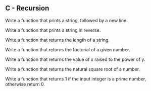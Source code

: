 ## C - Recursion


Write a function that prints a string, followed by a new line.


Write a function that prints a string in reverse.


Write a function that returns the length of a string.


Write a function that returns the factorial of a given number.


Write a function that returns the value of x raised to the power of y.


Write a function that returns the natural square root of a number.


Write a function that returns 1 if the input integer is a prime number, otherwise return 0.
